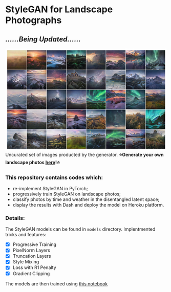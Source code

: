 # StyleGAN for Landscape Photographs

## ***......Being Updated......***



![image](https://github.com/hejj16/Landscape-StyleGAN/blob/main/result.png)
 <br />Uncurated set of images producted by the generator. **⭐Generate your own landscape photos [here](https://taking-non-existing-photos.herokuapp.com/)!⭐**

### This repository contains codes which:
- re-implement StyleGAN in PyTorch;
- progressively train StyleGAN on landscape photos;
- classify photos by time and weather in the disentangled latent space;
- display the results with Dash and deploy the model on Heroku platform.


### Details:

The StyleGAN models can be found in ```models``` directory. 
Implentmented tricks and features:
- [x] Progressive Training
- [x] PixelNorm Layers
- [x] Truncation Layers
- [x] Style Mixing
- [x] Loss with R1 Penalty
- [x] Gradient Clipping

The models are then trained using [this notebook](https://github.com/hejj16/Landscape-StyleGAN/blob/main/notebooks/StyleGAN_20210114_R1penalty.ipynb) 






